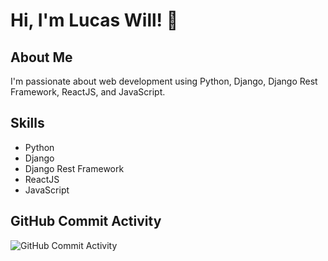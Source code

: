 # Hi, I'm Lucas Will! 👋

## About Me
I'm passionate about web development using Python, Django, Django Rest Framework, ReactJS, and JavaScript.

## Skills
- Python
- Django
- Django Rest Framework
- ReactJS
- JavaScript

## GitHub Commit Activity
![GitHub Commit Activity](https://img.shields.io/github/commit-activity/m/lucaswill/lucaswill)
